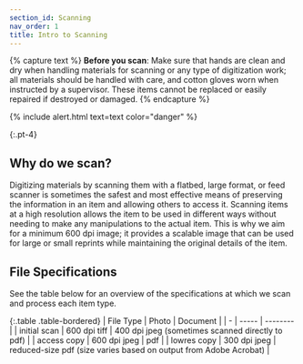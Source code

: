 ```yaml
---
section_id: Scanning
nav_order: 1
title: Intro to Scanning
---
```


{% capture text %}
**Before you scan**:
Make sure that hands are clean and dry when handling materials for scanning or any type of digitization work; all materials should be handled with care, and cotton gloves worn when instructed by a supervisor.
These items cannot be replaced or easily repaired if destroyed or damaged.
{% endcapture %}

{% include alert.html text=text color="danger" %}

{:.pt-4}
## Why do we scan?

Digitizing materials by scanning them with a flatbed, large format, or feed scanner is sometimes the safest and most effective means of preserving the information in an item and allowing others to access it. Scanning items at a high resolution allows the item to be used in different ways without needing to make any manipulations to the actual item. This is why we aim for a minimum 600 dpi image; it provides a scalable image that can be used for large or small reprints while maintaining the original details of the item.

## File Specifications

See the table below for an overview of the specifications at which we scan and process each item type.

{:.table .table-bordered}
| File Type | Photo | Document |
| - | ----- | -------- |
| initial scan | 600 dpi tiff | 400 dpi jpeg (sometimes scanned directly to pdf) |
| access copy | 600 dpi jpeg | pdf |
| lowres copy | 300 dpi jpeg | reduced-size pdf (size varies based on output from Adobe Acrobat) |
